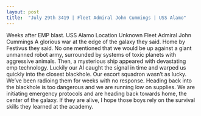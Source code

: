 ```yaml
---
layout: post
title:  "July 29th 3419 | Fleet Admiral John Cummings | USS Alamo"
---
```


<p>Weeks after EMP blast. USS Alamo Location Unknown Fleet Admiral John Cummings A glorious war at the edge of the galaxy they said. Home by Festivus they said. No one mentioned that we would be up against a giant unmanned robot army, surrounded by systems of toxic planets with aggressive animals. Then, a mysterious ship appeared with devastating emp technology. Luckily our AI caught the signal in time and warped us quickly into the closest blackhole. Our escort squadron wasn’t as lucky. We’ve been radioing them for weeks with no response. Heading back into the blackhole is too dangerous and we are running low on supplies. We are initiating emergency protocols and are heading back towards home, the center of the galaxy. If they are alive, I hope those boys rely on the survival skills they learned at the academy.</p>


<!--more-->



